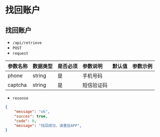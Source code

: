 # 找回账户 
## 找回账户 
- `/api/retrieve`
- `POST`
- `request`

| 参数名称 | 数据类型 | 是否必须 |参数说明|默认值|参数示例|
| :-----| :---- | :---- | :---- | :---- | :---- |
| phone | string | 是 | 手机号码|||
| captcha | string | 是 | 短信验证码|||

- `resonse`
```json
{
    "message": "ok",
    "succes": true,
    "code": 0,
    "message": "找回成功，请重启APP",
}
```
